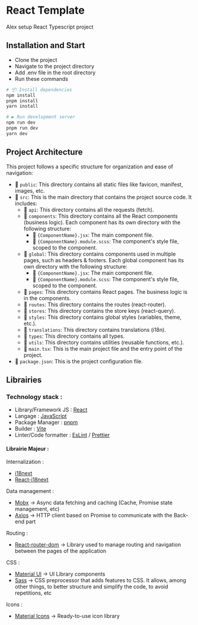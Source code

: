# React Template

Alex setup React Typescript project

## Installation and Start

- Clone the project
- Navigate to the project directory
- Add .env file in the root directory
- Run these commands

```bash
# 📦 Install dependencies
npm install
pnpm install
yarn install

# ▶️ Run development server
npm run dev
pnpm run dev
yarn dev
```

## Project Architecture

This project follows a specific structure for organization and ease of navigation:

- 📁 `public`: This directory contains all static files like favicon, manifest, images, etc.
- 📁 `src`: This is the main directory that contains the project source code. It includes:
    - 📁 `api`: This directory contains all the requests (fetch).
    - 📁 `components`: This directory contains all the React components (business logic). Each component has its own
      directory with the following structure:
        - 📄 `{ComponentName}.jsx`: The main component file.
        - 📄 `{ComponentName}.module.scss`: The component's style file, scoped to the component.
    - 📁 `global`: This directory contains components used in multiple pages, such as headers & footers. Each global
      component has its own directory with the following structure:
        - 📄 `{ComponentName}.jsx`: The main component file.
        - 📄 `{ComponentName}.module.scss`: The component's style file, scoped to the component.
    - 📁 `pages`: This directory contains React pages. The business logic is in the components.
    - 📁 `routes`: This directory contains the routes (react-router).
    - 📁 `stores`: This directory contains the store keys (react-query).
    - 📁 `styles`: This directory contains global styles (variables, theme, etc.).
    - 📁 `translations`: This directory contains translations (i18n).
    - 📁 `types`: This directory contains all types.
    - 📁 `utils`: This directory contains utilities (reusable functions, etc.).
    - 📄 `main.tsx`: This is the main project file and the entry point of the project.
- 📄 `package.json`: This is the project configuration file.

## Librairies

### Technology stack :

- Library/Framework JS : [React](https://reactjs.org/)
- Langage : [JavaScript](https://developer.mozilla.org/fr/docs/Web/JavaScript)
- Package Manager : [pnpm](https://pnpm.io/)
- Builder : [Vite](https://vitejs.dev/)
- Linter/Code formatter : [EsLint](https://eslint.org/) / [Prettier](https://prettier.io/)

#### Librairie Majeur :

Internalization :

- [i18next](https://www.i18next.com/)
- [React-i18next](https://react.i18next.com/)

Data management :

- [Mobx](https://tanstack.com/query/v4/docs/react/overview) → Async data fetching and caching (Cache, Promise state
  management, etc)
- [Axios](https://axios-http.com/fr/docs/intro) → HTTP client based on Promise to communicate with the Back-end part

Routing :

- [React-router-dom](https://reactrouter.com/web/guides/quick-start) → Library used to manage routing and navigation
  between the pages of the application

CSS :

- [Material UI](https://mui.com/) → UI Library components
- [Sass](https://sass-lang.com/) → CSS preprocessor that adds features to CSS. It allows, among other things, to better
  structure and simplify the code, to avoid repetitions, etc

Icons :

- [Material Icons](https://mui.com/components/material-icons/) → Ready-to-use icon library
